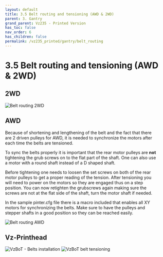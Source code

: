 ```yaml
---
layout: default
title: 3.5 Belt routing and tensioning (AWD & 2WD)
parent: 3. Gantry
grand_parent: Vz235 - Printed Version
has_toc: false
nav_order: 6
has_children: false
permalink: /vz235_printed/gantry/belt_routing
---
```


# 3.5 Belt routing and tensioning (AWD & 2WD)

## 2WD

![Belt routing 2WD](../../assets/images/manual/vz235_printed/gantry/belt_2wd.png)

## AWD

Because of shortening and lengthening of the belt and the fact that there are 2 driven pulleys for AWD, it is needed to synchronize the motors after each time the belts are tensioned.

To sync the belts properly it is important that the rear motor pulleys are **not** tightening the grub screws on to the flat part of the shaft. One can also use a motor with a round shaft instead of a D shaped shaft.

Before tightening one needs to loosen the set screws on both of the rear motor pulleys to get a proper reading of the tension. After tensioning you will need to power on the motors so they are engaged thus on a step position. You can now retighten the grubscrews again making sure the screws are not at the flat side of the shaft, turn the motor shaft if needed.

In the sample pinter.cfg file there is a macro included that enables all XY motors for synchronizing the belts. Make sure to have the pulleys and stepper shafts in a good position so they can be reached easily.

![Belt routing AWD](../../assets/images/manual/vz235_printed/gantry/belt_awd.png)

## Vz-Printhead

![VzBoT - Belts installation](https://youtu.be/Ibi27Toh-pg)
![VzBoT belt tensioning](https://www.youtube.com/watch?v=qNMXW6MUV5E&t=390s)
